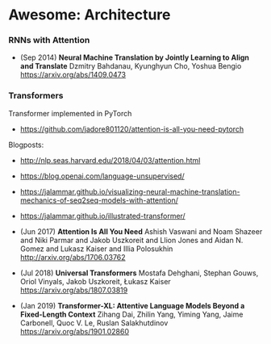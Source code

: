 # Awesome: Architecture 

### RNNs with Attention

- (Sep 2014) **Neural Machine Translation by Jointly Learning to Align and Translate**
  Dzmitry Bahdanau, Kyunghyun Cho, Yoshua Bengio
  https://arxiv.org/abs/1409.0473

### Transformers

Transformer implemented in PyTorch
- https://github.com/jadore801120/attention-is-all-you-need-pytorch

Blogposts:
- http://nlp.seas.harvard.edu/2018/04/03/attention.html
- https://blog.openai.com/language-unsupervised/
- https://jalammar.github.io/visualizing-neural-machine-translation-mechanics-of-seq2seq-models-with-attention/
- https://jalammar.github.io/illustrated-transformer/

- (Jun 2017) **Attention Is All You Need**
  Ashish Vaswani and
               Noam Shazeer and
               Niki Parmar and
               Jakob Uszkoreit and
               Llion Jones and
               Aidan N. Gomez and
               Lukasz Kaiser and
               Illia Polosukhin
  http://arxiv.org/abs/1706.03762
  
  
- (Jul 2018) **Universal Transformers**
  Mostafa Dehghani, Stephan Gouws, Oriol Vinyals, Jakob Uszkoreit, Łukasz Kaiser
  https://arxiv.org/abs/1807.03819
  
  
- (Jan 2019) **Transformer-XL: Attentive Language Models Beyond a Fixed-Length Context**
  Zihang Dai, Zhilin Yang, Yiming Yang, Jaime Carbonell, Quoc V. Le, Ruslan Salakhutdinov
  https://arxiv.org/abs/1901.02860
